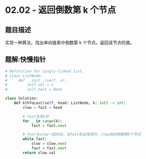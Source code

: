 # 02.02 - 返回倒数第 k 个节点

## 题目描述
实现一种算法，找出单向链表中倒数第 k 个节点。返回该节点的值。

## 题解:快慢指针
```python
# Definition for singly-linked list.
# class ListNode:
#     def __init__(self, x):
#         self.val = x
#         self.next = None

class Solution:
    def kthToLast(self, head: ListNode, k: int) -> int:
        slow = fast = head

        # fast先走k步
        for _ in range(k):
            fast = fast.next

        # fast与slow一起向后，当fast到达尾部时，slow指向倒数第k个节点
        while fast:
            slow = slow.next
            fast = fast.next
        return slow.val
```
